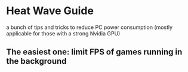 # Heat Wave Guide
a bunch of tips and tricks to reduce PC power consumption (mostly applicable for those with a strong Nvidia GPU)

## The easiest one: limit FPS of games running in the background
